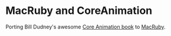 # MacRuby and CoreAnimation

Porting Bill Dudney's awesome [Core Animation book](http://pragprog.com/titles/bdcora/core-animation-for-mac-os-x-and-the-iphone) to [MacRuby](http://www.macruby.org).